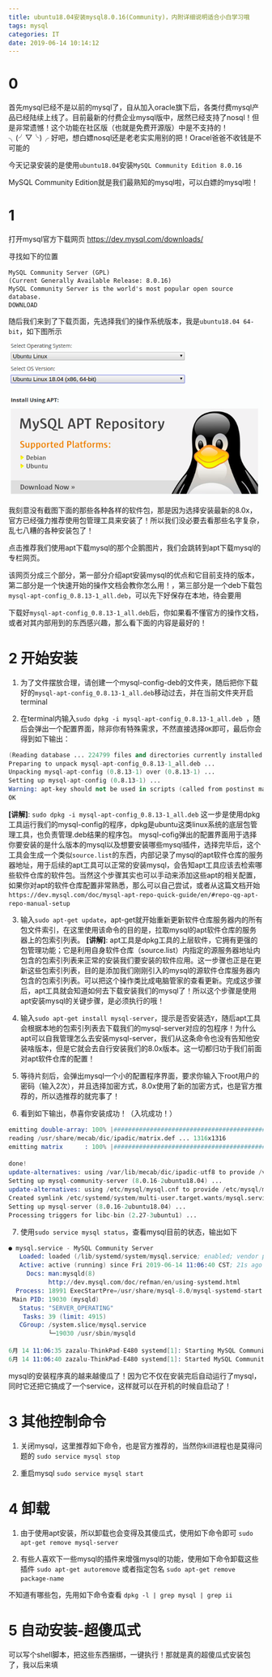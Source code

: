 ```yaml
---
title: ubuntu18.04安装mysql8.0.16(Community)，内附详细说明适合小白学习哦
tags: mysql
categories: IT
date: 2019-06-14 10:14:12
---
```


# 0

首先mysql已经不是以前的mysql了，自从加入oracle旗下后，各类付费mysql产品已经陆续上线了。目前最新的付费企业mysql版中，居然已经支持了nosql！但是非常遗憾！这个功能在社区版（也就是免费开源版）中是不支持的！╮(╯▽╰)╭ 好吧，想白嫖nosql还是老老实实用别的把！Oracel爸爸不收钱是不可能的

今天记录安装的是使用`ubuntu18.04`安装`MySQL Community Edition 8.0.16`

MySQL Community Edition就是我们最熟知的mysql啦，可以白嫖的mysql啦！

# 1

打开mysql官方下载网页
https://dev.mysql.com/downloads/

寻找如下的位置
```
MySQL Community Server (GPL)
(Current Generally Available Release: 8.0.16)
MySQL Community Server is the world's most popular open source database.
DOWNLOAD
```

随后我们来到了下载页面，先选择我们的操作系统版本，我是`ubuntu18.04 64-bit`，如下图所示

<img src="/images/tmpImage/mysql_1.png">

我刻意没有截图下面的那些各种各样的软件包，那是因为选择安装最新的8.0x，官方已经强力推荐使用包管理工具来安装了！所以我们没必要去看那些名字复杂，乱七八糟的各种安装包了！

点击推荐我们使用apt下载mysql的那个企鹅图片，我们会跳转到apt下载mysql的专栏网页。

该网页分成三个部分，第一部分介绍apt安装mysql的优点和它目前支持的版本，第二部分是一个快速开始的操作文档会教你怎么用！，第三部分是一个deb下载包`mysql-apt-config_0.8.13-1_all.deb`，可以先下好保存在本地，待会要用

下载好`mysql-apt-config_0.8.13-1_all.deb`后，你如果看不懂官方的操作文档，或者对其内部用到的东西感兴趣，那么看下面的内容是最好的！

# 2 开始安装

1. 为了文件摆放合理，请创建一个mysql-config-deb的文件夹，随后把你下载好的`mysql-apt-config_0.8.13-1_all.deb`移动过去，并在当前文件夹开启terminal

2. 在terminal内输入`sudo dpkg -i mysql-apt-config_0.8.13-1_all.deb `，随后会弹出一个配置界面，除非你有特殊需求，不然直接选择`OK`即可，最后你会得到如下输出：
```s
(Reading database ... 224799 files and directories currently installed.)
Preparing to unpack mysql-apt-config_0.8.13-1_all.deb ...
Unpacking mysql-apt-config (0.8.13-1) over (0.8.13-1) ...
Setting up mysql-apt-config (0.8.13-1) ...
Warning: apt-key should not be used in scripts (called from postinst maintainerscript of the package mysql-apt-config)
OK
```
**[讲解]**: `sudo dpkg -i mysql-apt-config_0.8.13-1_all.deb` 这一步是使用dpkg工具运行我们的mysql-config的程序，dpkg是ubuntu这类linux系统的底层包管理工具，也负责管理.deb结果的程序包。 mysql-cofig弹出的配置界面用于选择你要安装的是什么版本的mysql以及想要安装哪些mysql插件，选择完毕后，这个工具会生成一个类似`source.list`的东西，内部记录了mysql的apt软件仓库的服务器地址，用于后续的apt工具可以正常的安装mysql，会告知apt工具应该去检索哪些软件仓库的软件包。当然这个步骤其实也可以手动来添加这些apt的相关配置，如果你对apt的软件仓库配置非常熟悉，那么可以自己尝试，或者从这篇文档开始`https://dev.mysql.com/doc/mysql-apt-repo-quick-guide/en/#repo-qg-apt-repo-manual-setup`

3. 输入`sudo apt-get update`，apt-get就开始重新更新软件仓库服务器内的所有包文件索引，在这里使用该命令的目的是，拉取mysql的apt软件仓库的服务器上的包索引列表。
**[讲解]**: apt工具是dpkg工具的上层软件，它拥有更强的包管理功能；它是利用自身软件仓库（source.list）内指定的源服务器地址内包含的包索引列表来正常的安装我们要安装的软件应用。这一步骤也正是在更新这些包索引列表，目的是添加我们刚刚引入的mysql的源软件仓库服务器内包含的包索引列表。可以把这个操作类比成电脑管家的查看更新。完成这步骤后，apt工具就会知道如何去下载安装我们的mysql了！所以这个步骤是使用apt安装mysql的关键步骤，是必须执行的哦！

4. 输入`sudo apt-get install mysql-server`，提示是否安装选`Y`，随后apt工具会根据本地的包索引列表去下载我们的mysql-server对应的包程序！为什么apt可以自我管理怎么去安装mysql-server，我们从这条命令也没有告知他安装啥版本，但是它就会去自行安装我们的8.0x版本。这一切都归功于我们前面对apt软件仓库的配置！

5. 等待片刻后，会弹出mysql一个小的配置程序界面，要求你输入下root用户的密码（输入2次），并且选择加密方式，8.0x使用了新的加密方式，也是官方推荐的，所以选推荐的就完事了！

6. 看到如下输出，恭喜你安装成功！（入坑成功！）
```s
emitting double-array: 100% |###########################################| 
reading /usr/share/mecab/dic/ipadic/matrix.def ... 1316x1316
emitting matrix      : 100% |###########################################| 

done!
update-alternatives: using /var/lib/mecab/dic/ipadic-utf8 to provide /var/lib/mecab/dic/debian (mecab-dictionary) in auto mode
Setting up mysql-community-server (8.0.16-2ubuntu18.04) ...
update-alternatives: using /etc/mysql/mysql.cnf to provide /etc/mysql/my.cnf (my.cnf) in auto mode
Created symlink /etc/systemd/system/multi-user.target.wants/mysql.service → /lib/systemd/system/mysql.service.
Setting up mysql-server (8.0.16-2ubuntu18.04) ...
Processing triggers for libc-bin (2.27-3ubuntu1) ...
```

7. 使用`sudo service mysql status`，查看mysql目前的状态，输出如下
```s
● mysql.service - MySQL Community Server
   Loaded: loaded (/lib/systemd/system/mysql.service; enabled; vendor preset: enabled)
   Active: active (running) since Fri 2019-06-14 11:06:40 CST; 21s ago
     Docs: man:mysqld(8)
           http://dev.mysql.com/doc/refman/en/using-systemd.html
  Process: 18991 ExecStartPre=/usr/share/mysql-8.0/mysql-systemd-start pre (code=exited, status=0/SUCCESS)
 Main PID: 19030 (mysqld)
   Status: "SERVER_OPERATING"
    Tasks: 39 (limit: 4915)
   CGroup: /system.slice/mysql.service
           └─19030 /usr/sbin/mysqld

6月 14 11:06:35 zazalu-ThinkPad-E480 systemd[1]: Starting MySQL Community Server...
6月 14 11:06:40 zazalu-ThinkPad-E480 systemd[1]: Started MySQL Community Server.
```

mysql的安装程序真的越来越傻瓜了！因为它不仅在安装完后自动运行了mysql，同时它还把它搞成了一个service，这样就可以在开机的时候自启动了！

# 3 其他控制命令

1. 关闭mysql，这里推荐如下命令，也是官方推荐的，当然你kill进程也是莫得问题的
`sudo service mysql stop`

2. 重启mysql
`sudo service mysql start`

# 4 卸载

1. 由于使用apt安装，所以卸载也会变得及其傻瓜式，使用如下命令即可
`sudo apt-get remove mysql-server`

2. 有些人喜欢下一些mysql的插件来增强mysql的功能，使用如下命令卸载这些插件
`sudo apt-get autoremove`
或者指定包名
`sudo apt-get remove package-name`

不知道有哪些包，先用如下命令查看
`dpkg -l | grep mysql | grep ii`


# 5 自动安装-超傻瓜式

可以写个shell脚本，把这些东西捆绑，一键执行！那就是真的超傻瓜式安装包了，我以后来填